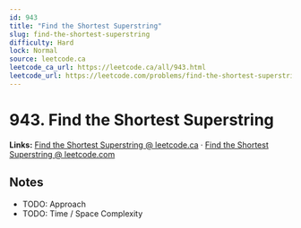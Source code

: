 ```yaml
--- 
id: 943
title: "Find the Shortest Superstring"
slug: find-the-shortest-superstring
difficulty: Hard
lock: Normal
source: leetcode.ca
leetcode_ca_url: https://leetcode.ca/all/943.html
leetcode_url: https://leetcode.com/problems/find-the-shortest-superstring/
---
```


# 943. Find the Shortest Superstring

**Links:** [Find the Shortest Superstring @ leetcode.ca](https://leetcode.ca/all/943.html) · [Find the Shortest Superstring @ leetcode.com](https://leetcode.com/problems/find-the-shortest-superstring/)

## Notes
- TODO: Approach
- TODO: Time / Space Complexity
